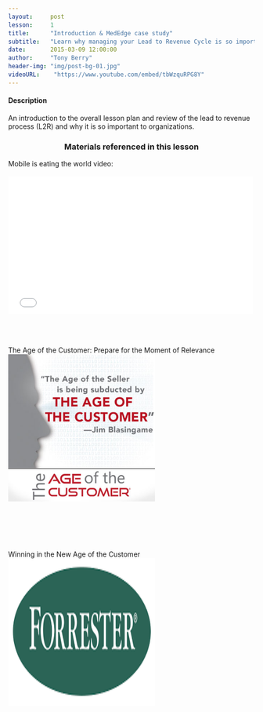 ```yaml
---
layout:     post
lesson: 	1
title:      "Introduction & MedEdge case study"
subtitle:   "Learn why managing your Lead to Revenue Cycle is so important"
date:       2015-03-09 12:00:00
author:     "Tony Berry"
header-img: "img/post-bg-01.jpg"
videoURL:    "https://www.youtube.com/embed/tbWzquRPG8Y"
---
```


<h4>Description</h4>

<p>An introduction to the overall lesson plan and review of the lead to revenue process (L2R) and why it is so important to organizations.</p>


<section class="materials">
<h3 style="text-align:center;">Materials referenced in this lesson</h3>

<div>Mobile is eating the world video:</div>
<br>
<iframe src="//player.vimeo.com/video/110428014?title=0&amp;byline=0&amp;portrait=0&amp;color=3e7287" width="500" height="281" frameborder="0" webkitallowfullscreen mozallowfullscreen allowfullscreen></iframe>


<br><br>
<div>The Age of the Customer: Prepare for the Moment of Relevance</div>
<a href="http://amzn.to/1AfL4MW"><img src="/img/AgeOfTheCustomer_3b.jpg" alt="New age of the customer" height="300" width="300"/></a>

<br><br>
<br><br>
<div>Winning in the New Age of the Customer</div>
<a href="https://solutions.forrester.com/age-of-the-customer"><img src="/img/forrester.png" alt="Winning in the new age of the customer" height="300" width="300"/></a>



</section>




